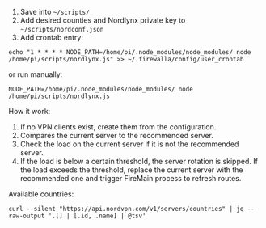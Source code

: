 1. Save into `~/scripts/`
2. Add desired counties and Nordlynx private key to `~/scripts/nordconf.json`
3. Add crontab entry:
```
echo "1 * * * * NODE_PATH=/home/pi/.node_modules/node_modules/ node /home/pi/scripts/nordlynx.js" >> ~/.firewalla/config/user_crontab
```
or run manually:
```
NODE_PATH=/home/pi/.node_modules/node_modules/ node /home/pi/scripts/nordlynx.js
```

How it work: 
1. If no VPN clients exist, create them from the configuration.
2. Compares the current server to the recommended server.
3. Check the load on the current server if it is not the recommended server.
4. If the load is below a certain threshold, the server rotation is skipped. If the load exceeds the threshold, replace the current server with the recommended one and trigger FireMain process to refresh routes.

Available countries: 
```
curl --silent "https://api.nordvpn.com/v1/servers/countries" | jq --raw-output '.[] | [.id, .name] | @tsv'
```